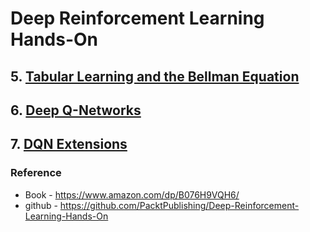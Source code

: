 # Deep Reinforcement Learning Hands-On
## 5. [Tabular Learning and the Bellman Equation](https://colab.research.google.com/github/fourmodern/DRLHO/blob/master/chapter5/05_Tabular_Learning_and_the_Bellman_Equation.ipynb)
## 6. [Deep Q-Networks](https://colab.research.google.com/github/fourmodern/DRLHO/blob/master/chapter6/06_deep_Q_networks.ipynb)
## 7. [DQN Extensions](https://colab.research.google.com/github/fourmodern/DRLHO/blob/master/chapter7/07_DQN_extentions.ipynb)

### Reference
  - Book - https://www.amazon.com/dp/B076H9VQH6/
  - github - https://github.com/PacktPublishing/Deep-Reinforcement-Learning-Hands-On

